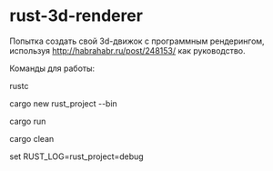 # rust-3d-renderer
Попытка создать свой 3d-движок с программным рендерингом, используя http://habrahabr.ru/post/248153/ как руководство.

Команды для работы:

rustc

cargo new rust_project --bin

cargo run

cargo clean

set RUST_LOG=rust_project=debug
